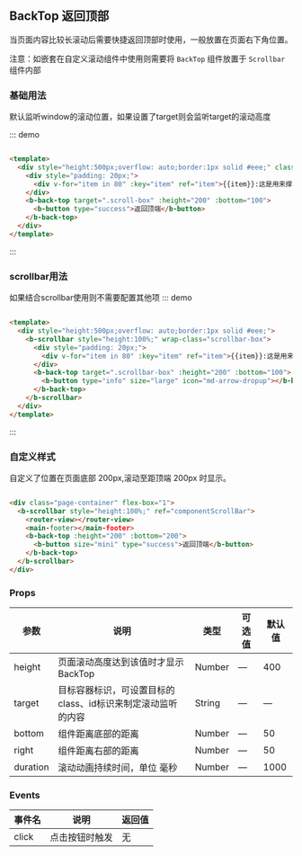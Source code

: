 ## BackTop 返回顶部

当页面内容比较长滚动后需要快捷返回顶部时使用，一般放置在页面右下角位置。

注意：如嵌套在自定义滚动组件中使用则需要将 `BackTop` 组件放置于 `Scrollbar` 组件内部

### 基础用法

默认监听window的滚动位置，如果设置了target则会监听target的滚动高度

::: demo

```html

<template>
  <div style="height:500px;overflow: auto;border:1px solid #eee;" class="scroll-box">
    <div style="padding: 20px;">
      <div v-for="item in 80" :key="item" ref="item">{{item}}:这是用来撑开内容的行...</div>
    </div>
    <b-back-top target=".scroll-box" :height="200" :bottom="100">
      <b-button type="success">返回顶端</b-button>
    </b-back-top>
  </div>
</template>
```

:::

### scrollbar用法

如果结合scrollbar使用则不需要配置其他项
::: demo

```html

<template>
  <div style="height:500px;overflow: auto;border:1px solid #eee;">
    <b-scrollbar style="height:100%;" wrap-class="scrollbar-box">
      <div style="padding: 20px;">
        <div v-for="item in 80" :key="item" ref="item">{{item}}:这是用来撑开内容的行...</div>
      </div>
      <b-back-top target=".scrollbar-box" :height="200" :bottom="100">
        <b-button type="info" size="large" icon="md-arrow-dropup"></b-button>
      </b-back-top>
    </b-scrollbar>
  </div>
</template>
```

:::

### 自定义样式

自定义了位置在页面底部 200px,滚动至距顶端 200px 时显示。

```html

<div class="page-container" flex-box="1">
  <b-scrollbar style="height:100%;" ref="componentScrollBar">
    <router-view></router-view>
    <main-footer></main-footer>
    <b-back-top :height="200" :bottom="200">
      <b-button size="mini" type="success">返回顶端</b-button>
    </b-back-top>
  </b-scrollbar>
</div>
```

### Props

| 参数      | 说明    | 类型      | 可选值       | 默认值   |
|---------- |-------- |---------- |-------------  |-------- |
| height    | 页面滚动高度达到该值时才显示BackTop | Number    | — | 400   |
| target    | 目标容器标识，可设置目标的class、id标识来制定滚动监听的内容  | String    | — |  —    |
| bottom    | 组件距离底部的距离  | Number    | — | 50   |
| right    | 组件距离右部的距离  | Number    | — | 50   |
| duration    | 滚动动画持续时间，单位 毫秒  | Number    | — | 1000   |

### Events

| 事件名      | 说明    | 返回值      |
|---------- |-------- |---------- |
| click    | 点击按钮时触发 | 无    |

